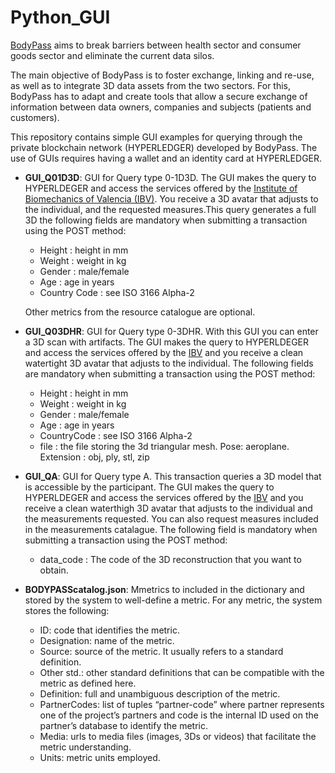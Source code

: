 # Python_GUI
[BodyPass](https://www.bodypass.eu/) aims to break barriers between health sector and consumer goods sector and eliminate the current data silos.

The main objective of BodyPass is to foster exchange, linking and re-use, as well as to integrate 3D data assets from the two sectors. For this, BodyPass has to adapt and create tools that allow a secure exchange of information between data owners, companies and subjects (patients and customers).

This repository contains simple GUI examples for querying through the private blockchain network (HYPERLEDGER) developed by BodyPass. The use of GUIs requires having a wallet and an identity card at HYPERLEDGER.

* **GUI_Q01D3D**: GUI for Query type 0-1D3D. The GUI makes the query to HYPERLDEGER and access the services offered by the [Institute of Biomechanics of Valencia (IBV)](https://www.ibv.org/). You receive a 3D avatar that adjusts to the individual, and the requested measures.This query generates a full 3D the following fields are mandatory when submitting a transaction using the POST method:
  * Height : height in mm
  *	Weight : weight in kg
  *	Gender : male/female
  *	Age : age in years
  * Country Code : see ISO 3166 Alpha-2 
  
  Other metrics from the resource catalogue are optional.

* **GUI_Q03DHR**: GUI for Query type 0-3DHR. With this GUI you can enter a 3D scan with artifacts. The GUI makes the query to HYPERLDEGER and access the services offered by the [IBV](https://www.ibv.org/) and you receive a clean watertight 3D avatar that adjusts to the individual. The following fields are mandatory when submitting a transaction using the POST method:
  *	Height : height in mm
  *	Weight : weight in kg
  *	Gender : male/female
  *	Age : age in years
  *	CountryCode : see ISO 3166 Alpha-2
  *	file : the file storing the 3d triangular mesh. Pose: aeroplane. Extension : obj, ply, stl, zip

* **GUI_QA**: GUI for Query type A. This transaction queries a 3D model that is accessible by the participant. The GUI makes the query to HYPERLDEGER and access the services offered by the [IBV](https://www.ibv.org/) and you receive a clean waterthigh 3D avatar that adjusts to the individual and the measurements requested. You can also request measures included in the measurements catalague. The following field is mandatory when submitting a transaction using the POST method:
  *	data_code : The code of the 3D reconstruction that you want to obtain.

* **BODYPASScatalog.json**: Mmetrics to included in the dictionary and stored by the system to well-define a metric. For any metric, the system stores the following:

  * ID: code that identifies the metric.
  * Designation: name of the metric.
  * Source: source of the metric. It usually refers to a standard definition.
  * Other std.: other standard definitions that can be compatible with the metric as defined here.
  * Definition: full and unambiguous description of the metric.
  * PartnerCodes: list of tuples “partner-code” where partner represents one of the project’s partners and code is the internal ID used on the partner’s database to identify the metric.
  * Media: urls to media files (images, 3Ds or videos) that facilitate the metric understanding.
  * Units: metric units employed.

